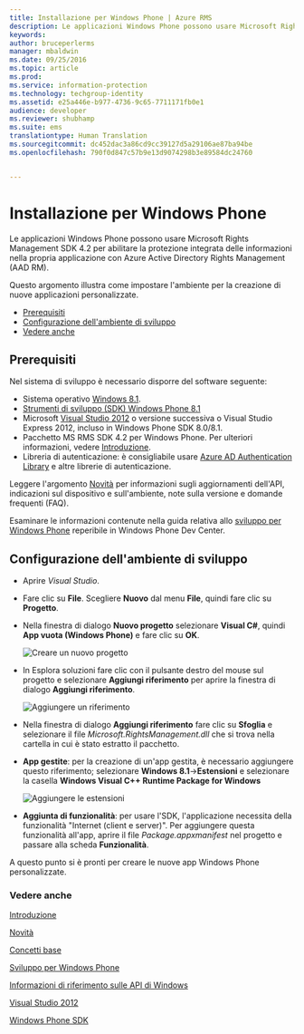 ```yaml
---
title: Installazione per Windows Phone | Azure RMS
description: Le applicazioni Windows Phone possono usare Microsoft Rights Management SDK 4.2 per abilitare la protezione integrata delle informazioni nell&quot;applicazione.
keywords: 
author: bruceperlerms
manager: mbaldwin
ms.date: 09/25/2016
ms.topic: article
ms.prod: 
ms.service: information-protection
ms.technology: techgroup-identity
ms.assetid: e25a446e-b977-4736-9c65-7711171fb0e1
audience: developer
ms.reviewer: shubhamp
ms.suite: ems
translationtype: Human Translation
ms.sourcegitcommit: dc452dac3a86cd9cc39127d5a29106ae87ba94be
ms.openlocfilehash: 790f0d847c57b9e13d9074298b3e89584dc24760


---
```


# <a name="windows-phone-setup"></a>Installazione per Windows Phone


Le applicazioni Windows Phone possono usare Microsoft Rights Management SDK 4.2 per abilitare la protezione integrata delle informazioni nella propria applicazione con Azure Active Directory Rights Management (AAD RM).

Questo argomento illustra come impostare l'ambiente per la creazione di nuove applicazioni personalizzate.

-   [Prerequisiti](#prerequisites)
-   [Configurazione dell'ambiente di sviluppo](#configuring-your-development-environment)
-   [Vedere anche](#see-also)

## <a name="prerequisites"></a>Prerequisiti


Nel sistema di sviluppo è necessario disporre del software seguente:

-   Sistema operativo [Windows 8.1](http://windows.microsoft.com/en-US/windows-8/meet).
-   [Strumenti di sviluppo (SDK) Windows Phone 8.1](http://dev.windowsphone.com/en-us/downloadsdk)
-   Microsoft [Visual Studio 2012](http://www.microsoft.com/visualstudio/eng/products/visual-studio-overview) o versione successiva o Visual Studio Express 2012, incluso in Windows Phone SDK 8.0/8.1.
-   Pacchetto MS RMS SDK 4.2 per Windows Phone. Per ulteriori informazioni, vedere [Introduzione](get-started.md).
-   Libreria di autenticazione: è consigliabile usare [Azure AD Authentication Library](https://msdn.microsoft.com/en-us/library/jj573266.aspx) e altre librerie di autenticazione.

Leggere l'argomento [Novità](release-notes.md) per informazioni sugli aggiornamenti dell'API, indicazioni sul dispositivo e sull'ambiente, note sulla versione e domande frequenti (FAQ).

Esaminare le informazioni contenute nella guida relativa allo [sviluppo per Windows Phone](https://msdn.microsoft.com/en-us/library/windowsphone/develop/ff402535.aspx) reperibile in Windows Phone Dev Center.

## <a name="configuring-your-development-environment"></a>Configurazione dell'ambiente di sviluppo


-   Aprire *Visual Studio*.
-   Fare clic su **File**. Scegliere **Nuovo** dal menu **File**, quindi fare clic su **Progetto**.
-   Nella finestra di dialogo **Nuovo progetto** selezionare **Visual C\#**, quindi **App vuota (Windows Phone)** e fare clic su **OK**.

    ![Creare un nuovo progetto](../media/wpsetup-newproj.png)

-   In Esplora soluzioni fare clic con il pulsante destro del mouse sul progetto e selezionare **Aggiungi riferimento** per aprire la finestra di dialogo **Aggiungi riferimento**.

    ![Aggiungere un riferimento](../media/wpsetup-addref.png)

-   Nella finestra di dialogo **Aggiungi riferimento** fare clic su **Sfoglia** e selezionare il file *Microsoft.RightsManagement.dll* che si trova nella cartella in cui è stato estratto il pacchetto.
-   **App gestite**: per la creazione di un'app gestita, è necessario aggiungere questo riferimento; selezionare **Windows 8.1**-&gt;**Estensioni** e selezionare la casella **Windows Visual C++ Runtime Package for Windows**

    ![Aggiungere le estensioni](../media/wpsetup-refmngr.png)

-   **Aggiunta di funzionalità**: per usare l'SDK, l'applicazione necessita della funzionalità "Internet (client e server)". Per aggiungere questa funzionalità all'app, aprire il file *Package.appxmanifest* nel progetto e passare alla scheda **Funzionalità**.

A questo punto si è pronti per creare le nuove app Windows Phone personalizzate.

### <a name="see-also"></a>Vedere anche

[Introduzione](get-started.md)

[Novità](release-notes.md)

[Concetti base](core-concepts.md)

[Sviluppo per Windows Phone](https://msdn.microsoft.com/en-us/library/windowsphone/develop/ff402535.aspx)

[Informazioni di riferimento sulle API di Windows](https://msdn.microsoft.com/library/dn891914.aspx)

[Visual Studio 2012](http://www.microsoft.com/visualstudio/eng/products/visual-studio-overview)

[Windows Phone SDK](http://dev.windowsphone.com/en-us/downloadsdk)

 

 






<!--HONumber=Nov16_HO1-->


